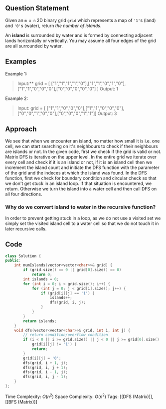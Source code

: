 ## Question Statement

Given an `m x n` 2D binary grid `grid` which represents a map of `'1'`s (land) and `'0'`s (water), return _the number of islands_.

An **island** is surrounded by water and is formed by connecting adjacent lands horizontally or vertically. You may assume all four edges of the grid are all surrounded by water.

## Examples

Example 1:
>Input:** grid = [ ["1","1","1","1","0"],["1","1","0","1","0"],["1","1","0","0","0"],["0","0","0","0","0"] ]
>Output: 1

Example 2:

>Input: grid = [ ["1","1","0","0","0"],["1","1","0","0","0"],["0","0","1","0","0"],["0","0","0","1","1"]]
>Output: 3

## Approach

We see that when we encounter an island, no matter how small it is i.e. one cell, we can start searching on it's neighbours to check if their neighbours are islands or not. In the given code, first we check if the grid is valid or not. Matrix DFS is iterative on the upper level. In the entire grid we iterate over every cell and check if it is an island or not, if it is an island cell then we increment the island count and initiate the DFS function with the parameter of the grid and the indeces at which the island was found. In the DFS function, first we check for boundary condition and circular check so that we don't get stuck in an island loop. If that situation is encountered, we return. Otherwise we turn the island into a water cell and then call DFS on all four directions. 
### Why do we convert island to water in the recursive function?
In order to prevent getting stuck in a loop, as we do not use a visited set we simply set the visited island cell to a water cell so that we do not touch it in later recursive calls.

## Code

```cpp
class Solution {
public:
    int numIslands(vector<vector<char>>& grid) {
        if (grid.size() == 0 || grid[0].size() == 0)
            return 0;
        int islands = 0;
        for (int i = 0; i < grid.size(); i++) {
            for (int j = 0; j < grid[i].size(); j++) {
                if (grid[i][j] == '1') {
                    islands++;
                    dfs(grid, i, j);
                }
            }
        }
        return islands;
    }
    void dfs(vector<vector<char>>& grid, int i, int j) {
        // return condition/overflow condition
        if (i < 0 || i >= grid.size() || j < 0 || j >= grid[0].size() ||
            grid[i][j] != '1') {
            return;
        }
        grid[i][j] = '0';
        dfs(grid, i + 1, j);
        dfs(grid, i, j + 1);
        dfs(grid, i - 1, j);
        dfs(grid, i, j - 1);
    }
};
```
Time Complexity: $O(n^2)$
Space Complexity: $O(n^2)$
Tags: [[DFS (Matrix)]], [[BFS (Matrix)]]